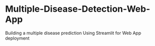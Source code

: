 # Multiple-Disease-Detection-Web-App
Building a multiple disease prediction 
Using Streamlit for Web App deployment  

